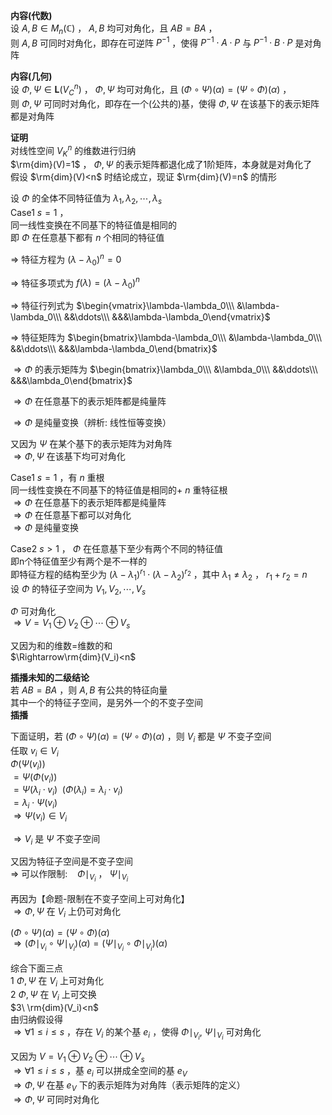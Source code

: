 **内容(代数)**    
设 $A,B\in M_n(\mathbb{C})$ ， $A,B$ 均可对角化，且 $AB=BA$ ，    
则 $A,B$ 可同时对角化，即存在可逆阵 $P^{-1}$ ，使得 $P^{-1}\cdot A\cdot P$ 与 $P^{-1}\cdot B\cdot P$ 是对角阵    
    
**内容(几何)**    
设 $\Phi,\Psi\in\mathbf{L}(V_C^n)$ ， $\Phi,\Psi$ 均可对角化，且 $(\Phi\circ\Psi)(\alpha)=(\Psi\circ\Phi)(\alpha)$ ，    
则 $\Phi,\Psi$ 可同时对角化，即存在一个(公共的)基，使得 $\Phi,\Psi$ 在该基下的表示矩阵都是对角阵    
    
**证明**    
对线性空间 $V_K^n$ 的维数进行归纳    
 $\rm{dim}(V)=1$ ， $\Phi,\Psi$ 的表示矩阵都退化成了1阶矩阵，本身就是对角化了    
假设 $\rm{dim}(V)<n$ 时结论成立，现证 $\rm{dim}(V)=n$ 的情形    
    
设 $\Phi$ 的全体不同特征值为 $\lambda_1,\lambda_2,\cdots,\lambda_s$     
Case1  $s=1$ ，    
同一线性变换在不同基下的特征值是相同的    
即 $\Phi$ 在任意基下都有 $n$ 个相同的特征值    
    
 $\Rightarrow$ 特征方程为 $(\lambda-\lambda_0)^n=0$     
    
 $\Rightarrow$ 特征多项式为 $f(\lambda)=(\lambda-\lambda_0)^n$     
    
 $\Rightarrow$ 特征行列式为 $\begin{vmatrix}\lambda-\lambda_0\\\ &\lambda-\lambda_0\\\ &&\ddots\\\ &&&\lambda-\lambda_0\end{vmatrix}$     
    
 $\Rightarrow$ 特征矩阵为 $\begin{bmatrix}\lambda-\lambda_0\\\ &\lambda-\lambda_0\\\ &&\ddots\\\ &&&\lambda-\lambda_0\end{bmatrix}$     
    
 $\Rightarrow\Phi$ 的表示矩阵为 $\begin{bmatrix}\lambda_0\\\ &\lambda_0\\\ &&\ddots\\\ &&&\lambda_0\end{bmatrix}$     
    
 $\Rightarrow\Phi$ 在任意基下的表示矩阵都是纯量阵    
    
 $\Rightarrow \Phi$ 是纯量变换（辨析: 线性恒等变换）    
    
又因为 $\Psi$ 在某个基下的表示矩阵为对角阵    
 $\Rightarrow\Phi,\Psi$ 在该基下均可对角化    
    
Case1  $s=1$ ，有 $n$ 重根    
同一线性变换在不同基下的特征值是相同的+ $n$ 重特征根    
 $\Rightarrow\Phi$ 在任意基下的表示矩阵都是纯量阵    
 $\Rightarrow\Phi$ 在任意基下都可以对角化    
 $\Rightarrow\Phi$ 是纯量变换    
    
Case2  $s>1$ ， $\Phi$ 在任意基下至少有两个不同的特征值    
即n个特征值至少有两个是不一样的    
即特征方程的结构至少为 $(\lambda-\lambda_1)^{r_1}    
\cdot(\lambda-\lambda_2)^{r_2}$ ，其中 $\lambda_1\neq\lambda_2$ ， $r_1+r_2=n$     
设 $\Phi$ 的特征子空间为 $V_1,V_2,\cdots,V_s$     
    
 $\Phi$ 可对角化    
 $\Rightarrow V=V_1\oplus V_2\oplus\cdots\oplus V_s$     
    
又因为和的维数=维数的和    
 $\Rightarrow\rm{dim}(V_i)<n$     
    
**插播未知的二级结论**    
若 $AB=BA$ ，则 $A,B$ 有公共的特征向量    
其中一个的特征子空间，是另外一个的不变子空间    
**插播**    
    
下面证明，若 $(\Phi\circ\Psi)(\alpha)=(\Psi\circ\Phi)(\alpha)$ ，则 $V_i$ 都是 $\Psi$ 不变子空间    
任取 $v_i\in V_i$     
 $\Phi(\Psi(v_i))$     
 $=\Psi(\Phi(v_i))$     
 $=\Psi(\lambda_i\cdot v_i)\enspace(\Phi(\lambda_i)=\lambda_i\cdot v_i)$     
 $=\lambda_i\cdot\Psi(v_i)$     
 $\Rightarrow \Psi(v_i)\in V_i$     
    
 $\Rightarrow V_i$ 是 $\Psi$ 不变子空间    
    
又因为特征子空间是不变子空间    
 $\Rightarrow$ 可以作限制: $\enspace$   $\Phi\mid_{V_i}$ ， $\Psi\mid_{V_i}$     
    
再因为【命题-限制在不变子空间上可对角化】    
 $\Rightarrow\Phi, \Psi$ 在 $V_i$ 上仍可对角化    
    
 $(\Phi\circ\Psi)(\alpha)=(\Psi\circ\Phi)(\alpha)$     
 $\Rightarrow(\Phi\mid_{V_i}\circ\Psi\mid_{V_i})(\alpha)=(\Psi\mid_{V_i}\circ\Phi\mid_{V_i})(\alpha)$     
    
综合下面三点    
 $1\ \Phi, \Psi$ 在 $V_i$ 上可对角化    
 $2\ \Phi, \Psi$ 在 $V_i$ 上可交换    
 $3\ \rm{dim}(V_i)<n$     
由归纳假设得    
 $\Rightarrow\forall 1\le i\le s$ ，存在 $V_i$ 的某个基 $e_i$ ，使得 $\Phi\mid_{V_i},\ \Psi\mid_{V_i}$ 可对角化    
    
又因为 $V=V_1\oplus V_2\oplus\cdots\oplus V_s$     
 $\Rightarrow\forall 1\le i\le s$ ，基 $e_i$ 可以拼成全空间的基 $e_V$     
 $\Rightarrow\Phi,\Psi$ 在基 $e_V$ 下的表示矩阵为对角阵（表示矩阵的定义）    
 $\Rightarrow\Phi,\Psi$ 可同时对角化    
    
